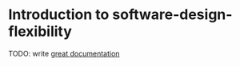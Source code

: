 # Introduction to software-design-flexibility

TODO: write [great documentation](http://jacobian.org/writing/what-to-write/)

